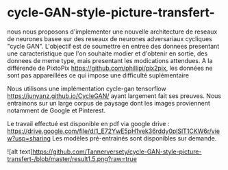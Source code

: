 # cycle-GAN-style-picture-transfert-

nous nous proposons
d'implementer une nouvelle architecture de
reseaux de neurones basee sur des reseaux de
neurones adversariaux cycliques "cycle GAN".
L'objectif est de soumettre en entree des donnees
presentant une caracteristique que l'on souhaite
modier et d'obtenir en sortie, des donnees de
meme type, mais presentant les modications
attendues. A la différende de PixtoPix https://github.com/phillipi/pix2pix, les données ne sont pas appareillées ce qui impose une difficulté suplémentaire 

Nous utilisons une implémentation cycle-gan tensorflow https://junyanz.github.io/CycleGAN/ ayant largement fait ses preuves. 
Nous entrainons sur un large corpus de paysage dont les images proviennent notamment de Google et Pinterest. 

Le travail effectué est disponible en pdf via google drive : https://drive.google.com/file/d/1_E72YwE5pH1vek36rddy0plSlT1CKW6r/view?usp=sharing
Les modèles pré-entrainés sont disponibles sur demande. 

![alt text]https://github.com/Tannerversety/cycle-GAN-style-picture-transfert-/blob/master/result1.5.png?raw=true
